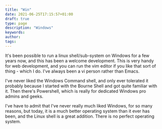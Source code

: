 ```yaml
---
title: "Win"
date: 2021-06-25T17:15:57+01:00
draft: true
type: page
description: "Windows"
keywords:
author: 
tags: 
---
```


It's been possible to run a linux shell/sub-system on Windows for a few years now, and this has been a welcome development. This is very handy for web development, and you can run the vim editor if you like that sort of thing - which I do. I've always been a vi person rather than Emacs.

I've never liked the Windows Command shell, and only ever tolerated it probably because I started with the Bourne Shell and got quite familiar with it. Then there's Powershell, which is really for dedicated Windows pro admins and geeks. 

I've have to admit that I've never really much liked Windows, for so many reasons, but today, it is a much better operating system than it ever has been, and the Linux shell is a great addition. There is no perfect operating system.  
